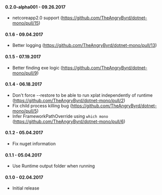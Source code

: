 #### 0.2.0-alpha001 - 09.26.2017
* netcoreapp2.0 support (https://github.com/TheAngryByrd/dotnet-mono/pull/15)

#### 0.1.6 - 09.04.2017
* Better logging (https://github.com/TheAngryByrd/dotnet-mono/pull/13)

#### 0.1.5 - 07.19.2017
* Better finding exe logic (https://github.com/TheAngryByrd/dotnet-mono/pull/9)

#### 0.1.4 - 06.18.2017
* Don't force --restore to be able to run xplat independently of runtime (https://github.com/TheAngryByrd/dotnet-mono/pull/2)
* Fix child process killing bug (https://github.com/TheAngryByrd/dotnet-mono/pull/5)
* Infer FrameworkPathOverride using `which mono` (https://github.com/TheAngryByrd/dotnet-mono/pull/6)

#### 0.1.2 - 05.04.2017
* Fix nuget information

#### 0.1.1 - 05.04.2017
* Use Runtime output folder when running

#### 0.1.0 - 02.04.2017
* Initial release